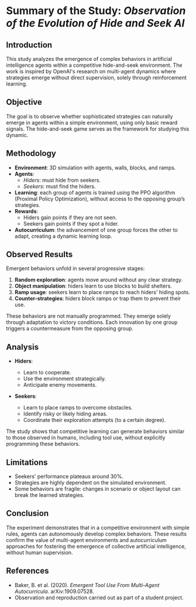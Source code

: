 # Summary of the Study: *Observation of the Evolution of Hide and Seek AI*

## Introduction

This study analyzes the emergence of complex behaviors in artificial intelligence agents within a competitive hide-and-seek environment. The work is inspired by OpenAI's research on multi-agent dynamics where strategies emerge without direct supervision, solely through reinforcement learning.

## Objective

The goal is to observe whether sophisticated strategies can naturally emerge in agents within a simple environment, using only basic reward signals. The hide-and-seek game serves as the framework for studying this dynamic.

## Methodology

- **Environment**: 3D simulation with agents, walls, blocks, and ramps.
- **Agents**:
  - *Hiders*: must hide from seekers.
  - *Seekers*: must find the hiders.
- **Learning**: each group of agents is trained using the PPO algorithm (Proximal Policy Optimization), without access to the opposing group’s strategies.
- **Rewards**:
  - Hiders gain points if they are not seen.
  - Seekers gain points if they spot a hider.
- **Autocurriculum**: the advancement of one group forces the other to adapt, creating a dynamic learning loop.

## Observed Results

Emergent behaviors unfold in several progressive stages:

1. **Random exploration**: agents move around without any clear strategy.
2. **Object manipulation**: hiders learn to use blocks to build shelters.
3. **Ramp usage**: seekers learn to place ramps to reach hiders' hiding spots.
4. **Counter-strategies**: hiders block ramps or trap them to prevent their use.

These behaviors are not manually programmed. They emerge solely through adaptation to victory conditions. Each innovation by one group triggers a countermeasure from the opposing group.

## Analysis

- **Hiders**:
  - Learn to cooperate.
  - Use the environment strategically.
  - Anticipate enemy movements.

- **Seekers**:
  - Learn to place ramps to overcome obstacles.
  - Identify risky or likely hiding areas.
  - Coordinate their exploration attempts (to a certain degree).

The study shows that competitive learning can generate behaviors similar to those observed in humans, including tool use, without explicitly programming these behaviors.

## Limitations

- Seekers' performance plateaus around 30%.
- Strategies are highly dependent on the simulated environment.
- Some behaviors are fragile: changes in scenario or object layout can break the learned strategies.

## Conclusion

The experiment demonstrates that in a competitive environment with simple rules, agents can autonomously develop complex behaviors. These results confirm the value of multi-agent environments and autocurriculum approaches for fostering the emergence of collective artificial intelligence, without human supervision.

## References

- Baker, B. et al. (2020). *Emergent Tool Use From Multi-Agent Autocurricula*. arXiv:1909.07528.
- Observation and reproduction carried out as part of a student project.

